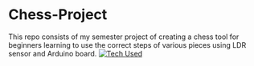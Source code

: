 # Chess-Project
This repo consists of my semester project of creating a chess tool for beginners learning to use the correct steps of various pieces using LDR sensor and Arduino board.
[![Tech Used](https://skillicons.dev/icons?i=cpp,arduino)](https://skillicons.dev)
